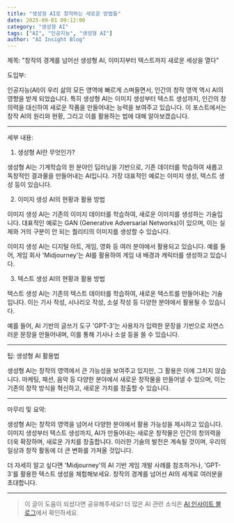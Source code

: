 ```yaml
---
title: "생성형 AI로 창작하는 새로운 방법들"
date: 2025-09-01 09:12:00
category: "생성형 AI"
tags: ["AI", "인공지능", "생성형 AI"]
author: "AI Insight Blog"
---
```


제목: "창작의 경계를 넘어선 생성형 AI, 이미지부터 텍스트까지 새로운 세상을 열다"

도입부:

인공지능(AI)이 우리 삶의 모든 영역에 빠르게 스며들면서, 인간의 창작 영역 역시 AI의 영향을 받게 되었습니다. 특히 생성형 AI는 이미지 생성부터 텍스트 생성까지, 인간의 창의력을 대신하여 새로운 작품을 만들어내는 능력을 보여주고 있습니다. 이 포스트에서는 창작 AI의 원리와 현황, 그리고 이를 활용하는 법에 대해 알아보겠습니다.

---

세부 내용:

1. 생성형 AI란 무엇인가?

생성형 AI는 기계학습의 한 분야인 딥러닝을 기반으로, 기존 데이터를 학습하여 새롭고 독창적인 결과물을 만들어내는 AI입니다. 가장 대표적인 예로는 이미지 생성, 텍스트 생성 등이 있습니다.

2. 이미지 생성 AI의 현황과 활용 방법

이미지 생성 AI는 기존의 이미지 데이터를 학습하여, 새로운 이미지를 생성하는 기술입니다. 대표적인 예로는 GAN (Generative Adversarial Networks)이 있으며, 이는 실제와 거의 구분이 안 되는 퀄리티의 이미지를 생성할 수 있습니다. 

이미지 생성 AI는 디지털 아트, 게임, 영화 등 여러 분야에서 활용되고 있습니다. 예를 들어, 게임 회사 'Midjourney'는 AI를 활용하여 게임 내 배경과 캐릭터를 생성하고 있습니다. 

3. 텍스트 생성 AI의 현황과 활용 방법

텍스트 생성 AI는 기존의 텍스트 데이터를 학습하여, 새로운 텍스트를 만들어내는 기술입니다. 이는 기사 작성, 시나리오 작성, 소설 작성 등 다양한 분야에서 활용될 수 있습니다.

예를 들어, AI 기반의 글쓰기 도구 'GPT-3'는 사용자가 입력한 문장을 기반으로 자연스러운 문장을 만들어내며, 이를 통해 기사나 소설 등을 쓸 수 있습니다. 

---

팁: 생성형 AI 활용법

생성형 AI는 창작의 영역에서 큰 가능성을 보여주고 있지만, 그 활용은 이에 그치지 않습니다. 마케팅, 패션, 음악 등 다양한 분야에서 새로운 창작물을 만들어낼 수 있으며, 이는 기존의 창작 방식을 혁신하고, 새로운 가치를 창출할 수 있습니다.

---

마무리 및 요약:

생성형 AI는 창작의 영역을 넘어서 다양한 분야에서 활용 가능성을 제시하고 있습니다. 이미지 생성부터 텍스트 생성까지, AI가 만들어내는 새로운 창작물은 인간의 창의력을 더욱 확장하며, 새로운 가치를 창출합니다. 이러한 기술의 발전은 계속될 것이며, 우리의 일상과 창작 활동에 더 큰 변화를 가져올 것입니다.

더 자세히 알고 싶다면 'Midjourney'의 AI 기반 게임 개발 사례를 참조하거나, 'GPT-3'를 활용한 텍스트 생성을 체험해보세요. 창작의 경계를 넘어선 AI의 세계로 여러분을 초대합니다.

---

> 이 글이 도움이 되셨다면 공유해주세요! 
> 더 많은 AI 관련 소식은 [AI 인사이트 블로그](https://tonyhwang1004.github.io/ai-insight-blog)에서 확인하세요.
